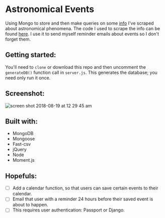
# Astronomical Events
Using Mongo to store and then make queries on some [info](http://www.seasky.org/astronomy/astronomy-calendar-current.html) I've scraped about astronomical phenomena. The code I used to scrape the info can be found [here](https://github.com/zackstout/astronomical-calendar). I use it to send myself reminder emails about events so I don't forget them.

## Getting started:
You'll need to `clone` or download this repo and then uncomment the `generateDB()` function call in `server.js`. This generates the database; you need only run it once.

## Screenshot:
![screen shot 2018-08-19 at 12 29 45 am](https://user-images.githubusercontent.com/29472568/44305812-167b8780-a347-11e8-8d80-78de114ccc7e.png)

## Built with:
- MongoDB
- Mongoose
- Fast-csv
- jQuery
- Node
- Moment.js

## Hopefuls:
- [ ] Add a calendar function, so that users can save certain events to their calendar.
- [ ] Email that user with a reminder 24 hours before their saved event is about to happen.
- [ ] This requires user authentication: Passport or Django.
